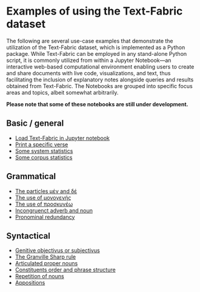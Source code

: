 # Examples of using the Text-Fabric dataset

The following are several use-case examples that demonstrate the utilization of the Text-Fabric dataset, which is implemented as a Python package. While Text-Fabric can be employed in any stand-alone Python script, it is commonly utilized from within a Jupyter Notebook—an interactive web-based computational environment enabling users to create and share documents with live code, visualizations, and text, thus facilitating the inclusion of explanatory notes alongside queries and results obtained from Text-Fabric. The Notebooks are grouped into specific focus areas and topics, albeit somewhat arbitrarily.

**Please note that some of these notebooks are still under development.**

## Basic / general

* [Load Text-Fabric in Jupyter notebook](https://nbviewer.org/github/tonyjurg/Nestle1904LFT/blob/main/docs/usecases/load_text_fabric.ipynb)
* [Print a specific verse](https://nbviewer.org/github/tonyjurg/Nestle1904LFT/blob/main/docs/usecases/print_verse.ipynb)
* [Some system statistics](https://nbviewer.org/github/tonyjurg/Nestle1904LFT/blob/main/docs/usecases/Some_system_statistics.ipynb)
* [Some corpus statistics](https://nbviewer.org/github/tonyjurg/Nestle1904LFT/blob/main/docs/usecases/Some_corpus_statistics.ipynb)

## Grammatical

* [The particles μέν and δέ](https://nbviewer.org/github/tonyjurg/Nestle1904LFT/blob/main/docs/usecases/particles_men_and_de.ipynb)
* [The use of μονογενής](https://nbviewer.org/github/tonyjurg/Nestle1904LFT/blob/main/docs/usecases/use_of_monogenes.ipynb)
* [The use of προσκυνέω](https://nbviewer.org/github/tonyjurg/Nestle1904LFT/blob/main/docs/usecases/use_of_proskyneo.ipynb)
* [Incongruenct adverb and noun](https://nbviewer.org/github/tonyjurg/Nestle1904LFT/blob/main/docs/usecases/incongruent_adverb_noun.ipynb)
* [Pronominal redundancy](https://nbviewer.org/github/tonyjurg/Nestle1904LFT/blob/main/docs/usecases/pronominal_redundancy.ipynb)

## Syntactical 

* [Genitive objectivus or subjectivus](https://nbviewer.org/github/tonyjurg/Nestle1904LFT/blob/main/docs/usecases/genitive_objectivus_or_subjectivus.ipynb)
* [The Granville Sharp rule](https://nbviewer.org/github/tonyjurg/Nestle1904LFT/blob/main/docs/usecases/Granville_Sharp_rule.ipynb)
* [Articulated proper nouns](https://nbviewer.org/github/tonyjurg/Nestle1904LFT/blob/main/docs/usecases/articulated_proper_nouns.ipynb)
* [Constituents order and phrase structure](https://nbviewer.org/github/tonyjurg/Nestle1904LFT/blob/main/docs/usecases/constituents_order_and_phrase_structure.ipynb)
* [Repetition of nouns](https://nbviewer.org/github/tonyjurg/Nestle1904LFT/blob/main/docs/usecases/repetition_of_nouns.ipynb)
* [Appositions](https://nbviewer.org/github/tonyjurg/Nestle1904LFT/blob/main/docs/usecases/appostions.ipynb)
